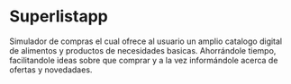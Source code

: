 # Superlistapp
Simulador de compras el cual ofrece al usuario un amplio catalogo digital de alimentos y productos de necesidades basicas.
Ahorrándole tiempo, facilitandole ideas sobre que comprar y a la vez informándole acerca de ofertas y novedadaes. 
